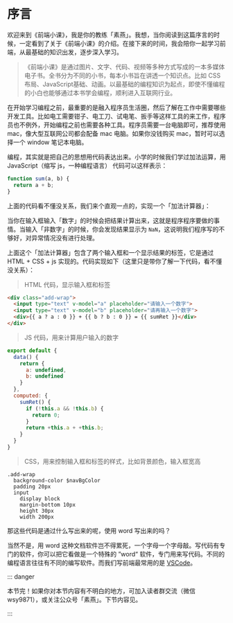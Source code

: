 # 序言

欢迎来到《前端小课》，我是你的教练「素燕」。我想，当你阅读到这篇序言的时候，一定看到了关于《前端小课》的介绍。在接下来的时间，我会陪你一起学习前端，从最基础的知识出发，逐步深入学习。

> 《前端小课》是通过图片、文字、代码、视频等多种方式写成的一本多媒体电子书。全书分为不同的小书，每本小书旨在讲透一个知识点。比如 CSS布局、JavaScript基础、动画。以最基础的编程知识为起点，即使不懂编程的小白也能够通过本书学会编程，顺利进入互联网行业。

在开始学习编程之前，最重要的是融入程序员生活圈，然后了解在工作中需要哪些开发工具。比如电工需要钳子、电工刀、试电笔、扳手等这样工具的来工作，程序员也不例外，开始编程之前也需要各种工具。程序员需要一台电脑即可，推荐使用 mac，像大型互联网公司都会配备 mac 电脑。如果你没钱购买 mac，暂时可以选择一个 window 笔记本电脑。

编程，其实就是把自己的思想用代码表达出来。小学的时候我们学过加法运算，用 JavaScript（缩写 js，一种编程语言） 代码可以这样表示：

```js
function sum(a, b) {
  return a + b;
}
```

上面的代码看不懂没关系，我们来个直观一点的，实现一个「加法计算器」：

<Sum></Sum>

当你在输入框输入「数字」的时候会把结果计算出来，这就是程序程序要做的事情。当输入「非数字」的时候，你会发现结果显示为 `NaN`，这说明我们程序写的不够好，对异常情况没有进行处理。

上面这个「加法计算器」包含了两个输入框和一个显示结果的标签，它是通过 HTML + CSS + js 实现的。代码实现如下（这里只是带你了解一下代码，看不懂没关系）：

> HTML 代码，显示输入框和标签

```html
<div class="add-wrap">
  <input type="text" v-model="a" placeholder="请输入一个数字">
  <input type="text" v-model="b" placeholder="请再输入一个数字">
  <div>{{ a ? a : 0 }} + {{ b ? b : 0 }} = {{ sumRet }}</div>
</div>
```
> JS 代码，用来计算用户输入的数字

```js
export default {
  data() {
    return {
      a: undefined,
      b: undefined
    }
  },
  computed: {
    sumRet() {
      if (!this.a && !this.b) {
        return 0;
      }
      return +this.a + +this.b;
    }
  }
}
```

> CSS，用来控制输入框和标签的样式，比如背景颜色，输入框宽高

```stylus
.add-wrap
  background-color $navBgColor
  padding 20px
  input
    display block
    margin-bottom 10px
    height 30px
    width 200px
```

那这些代码是通过什么写出来的呢，使用 word 写出来的吗？

当然不是，用 word 这种文档软件岂不得累死，一个字母一个字母敲。写代码有专门的软件，你可以把它看做是一个特殊的 ”word“ 软件，专门用来写代码。不同的编程语言往往有不同的编写软件。而我们写前端最常用的是 [VSCode](https://code.visualstudio.com/)。

::: danger

本节完！如果你对本节内容有不明白的地方，可加入读者群交流（微信 wsy9871），或关注公众号「素燕」。下节内容见。

:::
<GongZhongHao></GongZhongHao>